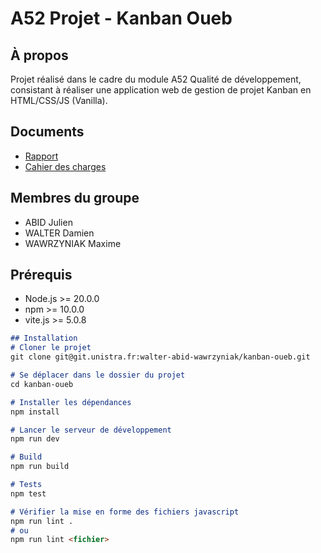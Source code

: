 # A52 Projet - Kanban Oueb

## À propos
Projet réalisé dans le cadre du module A52 Qualité de développement, consistant à réaliser une application web de gestion de projet Kanban en HTML/CSS/JS (Vanilla).

## Documents
- [Rapport](Rapport_-_Projet_A52.pdf)
- [Cahier des charges](specifications.md)


## Membres du groupe
- ABID Julien
- WALTER Damien
- WAWRZYNIAK Maxime


## Prérequis
- Node.js >= 20.0.0
- npm >= 10.0.0
- vite.js >= 5.0.8

```md
## Installation
# Cloner le projet
git clone git@git.unistra.fr:walter-abid-wawrzyniak/kanban-oueb.git

# Se déplacer dans le dossier du projet
cd kanban-oueb

# Installer les dépendances
npm install

# Lancer le serveur de développement
npm run dev

# Build
npm run build

# Tests
npm test

# Vérifier la mise en forme des fichiers javascript
npm run lint .
# ou
npm run lint <fichier>
```
